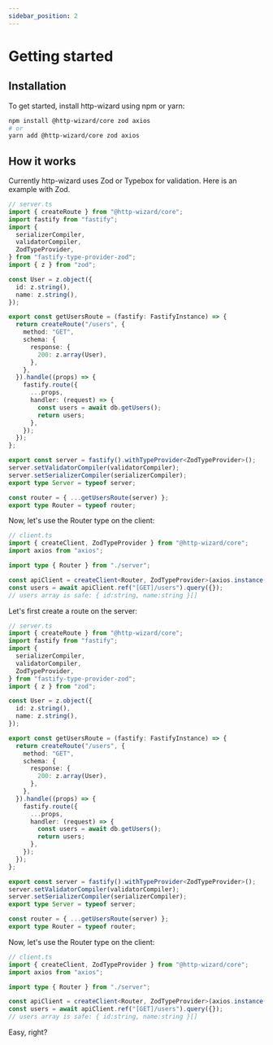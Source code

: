 ```yaml
---
sidebar_position: 2
---
```


# Getting started

## Installation

To get started, install http-wizard using npm or yarn:

```bash title="command"
npm install @http-wizard/core zod axios
# or
yarn add @http-wizard/core zod axios
```

## How it works

Currently http-wizard uses Zod or Typebox for validation.
Here is an example with Zod.

```typescript title="Route creation with Fastify and Zod"
// server.ts
import { createRoute } from "@http-wizard/core";
import fastify from "fastify";
import {
  serializerCompiler,
  validatorCompiler,
  ZodTypeProvider,
} from "fastify-type-provider-zod";
import { z } from "zod";

const User = z.object({
  id: z.string(),
  name: z.string(),
});

export const getUsersRoute = (fastify: FastifyInstance) => {
  return createRoute("/users", {
    method: "GET",
    schema: {
      response: {
        200: z.array(User),
      },
    },
  }).handle((props) => {
    fastify.route({
      ...props,
      handler: (request) => {
        const users = await db.getUsers();
        return users;
      },
    });
  });
};

export const server = fastify().withTypeProvider<ZodTypeProvider>();
server.setValidatorCompiler(validatorCompiler);
server.setSerializerCompiler(serializerCompiler);
export type Server = typeof server;

const router = { ...getUsersRoute(server) };
export type Router = typeof router;
```

Now, let's use the Router type on the client:

```typescript title="Client instancation with axios"
// client.ts
import { createClient, ZodTypeProvider } from "@http-wizard/core";
import axios from "axios";

import type { Router } from "./server";

const apiClient = createClient<Router, ZodTypeProvider>(axios.instance());
const users = await apiClient.ref("[GET]/users").query({});
// users array is safe: { id:string, name:string }[]
```

Let's first create a route on the server:

```typescript title="Route creation with Fastify and Zod"
// server.ts
import { createRoute } from "@http-wizard/core";
import fastify from "fastify";
import {
  serializerCompiler,
  validatorCompiler,
  ZodTypeProvider,
} from "fastify-type-provider-zod";
import { z } from "zod";

const User = z.object({
  id: z.string(),
  name: z.string(),
});

export const getUsersRoute = (fastify: FastifyInstance) => {
  return createRoute("/users", {
    method: "GET",
    schema: {
      response: {
        200: z.array(User),
      },
    },
  }).handle((props) => {
    fastify.route({
      ...props,
      handler: (request) => {
        const users = await db.getUsers();
        return users;
      },
    });
  });
};

export const server = fastify().withTypeProvider<ZodTypeProvider>();
server.setValidatorCompiler(validatorCompiler);
server.setSerializerCompiler(serializerCompiler);
export type Server = typeof server;

const router = { ...getUsersRoute(server) };
export type Router = typeof router;
```

Now, let's use the Router type on the client:

```typescript title="Client instancation with axios"
// client.ts
import { createClient, ZodTypeProvider } from "@http-wizard/core";
import axios from "axios";

import type { Router } from "./server";

const apiClient = createClient<Router, ZodTypeProvider>(axios.instance());
const users = await apiClient.ref("[GET]/users").query({});
// users array is safe: { id:string, name:string }[]
```

Easy, right?

